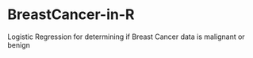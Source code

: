 # BreastCancer-in-R
Logistic Regression for determining if Breast Cancer data is malignant or benign 
